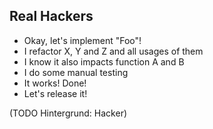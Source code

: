 ## Real Hackers

<ul>
<li class="fragment">Okay, let's implement "Foo"!</li>
<li class="fragment">I refactor X, Y and Z and all usages of them</li>
<li class="fragment">I know it also impacts function A and B</li>
<li class="fragment">I do some manual testing</li>
<li class="fragment">It works! Done!</li>
<li class="fragment">Let's release it!</li>
</ul>

(TODO Hintergrund: Hacker)
